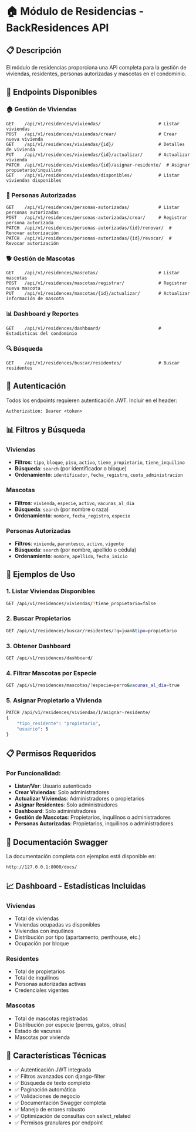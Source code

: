 # 🏠 Módulo de Residencias - BackResidences API

## 📋 Descripción
El módulo de residencias proporciona una API completa para la gestión de viviendas, residentes, personas autorizadas y mascotas en el condominio.

## 🔗 Endpoints Disponibles

### 🏠 Gestión de Viviendas
```
GET    /api/v1/residences/viviendas/                      # Listar viviendas
POST   /api/v1/residences/viviendas/crear/                # Crear nueva vivienda
GET    /api/v1/residences/viviendas/{id}/                 # Detalles de vivienda
PUT    /api/v1/residences/viviendas/{id}/actualizar/      # Actualizar vivienda
PATCH  /api/v1/residences/viviendas/{id}/asignar-residente/  # Asignar propietario/inquilino
GET    /api/v1/residences/viviendas/disponibles/          # Listar viviendas disponibles
```

### 👥 Personas Autorizadas
```
GET    /api/v1/residences/personas-autorizadas/           # Listar personas autorizadas
POST   /api/v1/residences/personas-autorizadas/crear/     # Registrar persona autorizada
PATCH  /api/v1/residences/personas-autorizadas/{id}/renovar/  # Renovar autorización
PATCH  /api/v1/residences/personas-autorizadas/{id}/revocar/  # Revocar autorización
```

### 🐕 Gestión de Mascotas
```
GET    /api/v1/residences/mascotas/                       # Listar mascotas
POST   /api/v1/residences/mascotas/registrar/             # Registrar nueva mascota
PUT    /api/v1/residences/mascotas/{id}/actualizar/       # Actualizar información de mascota
```

### 📊 Dashboard y Reportes
```
GET    /api/v1/residences/dashboard/                      # Estadísticas del condominio
```

### 🔍 Búsqueda
```
GET    /api/v1/residences/buscar/residentes/              # Buscar residentes
```

## 🔐 Autenticación
Todos los endpoints requieren autenticación JWT. Incluir en el header:
```
Authorization: Bearer <token>
```

## 📊 Filtros y Búsqueda

### Viviendas
- **Filtros**: `tipo`, `bloque`, `piso`, `activo`, `tiene_propietario`, `tiene_inquilino`
- **Búsqueda**: `search` (por identificador o bloque)
- **Ordenamiento**: `identificador`, `fecha_registro`, `cuota_administracion`

### Mascotas
- **Filtros**: `vivienda`, `especie`, `activo`, `vacunas_al_dia`
- **Búsqueda**: `search` (por nombre o raza)
- **Ordenamiento**: `nombre`, `fecha_registro`, `especie`

### Personas Autorizadas
- **Filtros**: `vivienda`, `parentesco`, `activo`, `vigente`
- **Búsqueda**: `search` (por nombre, apellido o cédula)
- **Ordenamiento**: `nombre`, `apellido`, `fecha_inicio`

## 🎯 Ejemplos de Uso

### 1. Listar Viviendas Disponibles
```bash
GET /api/v1/residences/viviendas/?tiene_propietario=false
```

### 2. Buscar Propietarios
```bash
GET /api/v1/residences/buscar/residentes/?q=juan&tipo=propietario
```

### 3. Obtener Dashboard
```bash
GET /api/v1/residences/dashboard/
```

### 4. Filtrar Mascotas por Especie
```bash
GET /api/v1/residences/mascotas/?especie=perro&vacunas_al_dia=true
```

### 5. Asignar Propietario a Vivienda
```bash
PATCH /api/v1/residences/viviendas/1/asignar-residente/
{
    "tipo_residente": "propietario",
    "usuario": 5
}
```

## 📋 Permisos Requeridos

### Por Funcionalidad:
- **Listar/Ver**: Usuario autenticado
- **Crear Viviendas**: Solo administradores
- **Actualizar Viviendas**: Administradores o propietarios
- **Asignar Residentes**: Solo administradores
- **Dashboard**: Solo administradores
- **Gestión de Mascotas**: Propietarios, inquilinos o administradores
- **Personas Autorizadas**: Propietarios, inquilinos o administradores

## 🎨 Documentación Swagger
La documentación completa con ejemplos está disponible en:
```
http://127.0.0.1:8000/docs/
```

## 📈 Dashboard - Estadísticas Incluidas

### Viviendas
- Total de viviendas
- Viviendas ocupadas vs disponibles
- Viviendas con inquilinos
- Distribución por tipo (apartamento, penthouse, etc.)
- Ocupación por bloque

### Residentes
- Total de propietarios
- Total de inquilinos
- Personas autorizadas activas
- Credenciales vigentes

### Mascotas
- Total de mascotas registradas
- Distribución por especie (perros, gatos, otras)
- Estado de vacunas
- Mascotas por vivienda

## 🚀 Características Técnicas
- ✅ Autenticación JWT integrada
- ✅ Filtros avanzados con django-filter
- ✅ Búsqueda de texto completo
- ✅ Paginación automática
- ✅ Validaciones de negocio
- ✅ Documentación Swagger completa
- ✅ Manejo de errores robusto
- ✅ Optimización de consultas con select_related
- ✅ Permisos granulares por endpoint